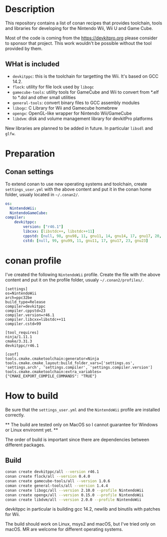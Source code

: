 # Description

This repository contains a list of conan recipes that provides toolchain, tools and libraries for developing for the Nintendo Wii, Wii U and Game Cube.

Most of the code is coming from the https://devkitpro.org please consider to sponsor that project. This work wouldn't be possible without the tool provided by them.

## WHat is included

- `devkitppc`: this is the toolchain for targetting the Wii. It's based on GCC 14.2.
- `flock`: utility for file lock used by `libogc`
- `gamecube-tools`: utility tools for GameCube and Wii to convert from *.elf to *.dol and other small utilities
- `general-tools`: convert binary files to GCC assembly modules
- `libogc`: C Library for Wii and Gamecube homebrew
- `opengx`: OpenGL-like wrapper for Nintendo Wii/GameCube
- `libdvm`: disk and volume management library for devkitPro platforms

New libraries are planned to be added in future. In particular `libsdl` and `glfw`.

# Preparation

## Conan settings

To extend conan to use new operating systems and toolchain, create `settings_user.yml` with the above content and put it in the conan home folder, usualy located in `~/.conan2/`.

```YAML
os:
  NintendoWii:
  NintendoGameCube:
compiler:
    devkitppc:
        version: ["r46.1"]
        libcxx: [libstdc++, libstdc++11]
        cppstd: [null, 98, gnu98, 11, gnu11, 14, gnu14, 17, gnu17, 20, gnu20, 23, gnu23, 26, gnu26]
        cstd: [null, 99, gnu99, 11, gnu11, 17, gnu17, 23, gnu23]
```

# conan profile

I've created the following `NintendoWii` profile. Create the file with the above content and put it on the profile folder, usualy `~/.conan2/profiles/`.

```
[settings]
os=NintendoWii
arch=ppc32be
build_type=Release
compiler=devkitppc
compiler.cppstd=23
compiler.version=r46.1
compiler.libcxx=libstdc++11
compiler.cstd=99

[tool_requires]
ninja/1.11.1
cmake/3.31.3
devkitppc/r46.1

[conf]
tools.cmake.cmaketoolchain:generator=Ninja
tools.cmake.cmake_layout:build_folder_vars=['settings.os', 'settings.arch', 'settings.compiler', 'settings.compiler.version']
tools.cmake.cmaketoolchain:extra_variables={"CMAKE_EXPORT_COMPILE_COMMANDS": "TRUE"}
```

# How to build

Be sure that the `settings_user.yml` and the `NintendoWii` profile are installed correctly.

** The build are tested only on MacOS so I cannot guarantee for Windows or Linux environmt yet. **

The order of build is important since there are dependencies between different packages.

## Build

```Bash
conan create devkitppc/all --version r46.1
conan create flock/all --version 0.4.0
conan create gamecube-tools/all --version 1.0.6
coman create general-tools/all --version 1.4.4
conan create libogc/all --version 2.10.0 --profile NintendoWii
conan create opengx/all --version 0.15.0 --profile NintendoWii  
conan create libdvm/all --version 2.0.0 --profile NintendoWii
```

devkitppc in particular is building gcc 14.2, newlib and binutils with patches for Wii.

The build  should work on Linux, msys2 and macOS, but I've tried only on macOS. MR are welcome for different operating systems.